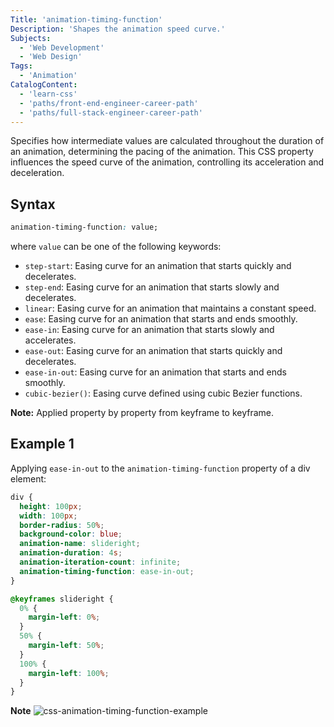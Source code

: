 ```yaml
---
Title: 'animation-timing-function'
Description: 'Shapes the animation speed curve.'
Subjects:
  - 'Web Development'
  - 'Web Design'
Tags:
  - 'Animation'
CatalogContent:
  - 'learn-css'
  - 'paths/front-end-engineer-career-path'
  - 'paths/full-stack-engineer-career-path'
---
```


Specifies how intermediate values are calculated throughout the duration of an animation, determining the pacing of the animation. This CSS property influences the speed curve of the animation, controlling its acceleration and deceleration.

## Syntax

```css
animation-timing-function: value;
```

where `value` can be one of the following keywords:

- `step-start`: Easing curve for an animation that starts quickly and decelerates.
- `step-end`: Easing curve for an animation that starts slowly and decelerates.
- `linear`: Easing curve for an animation that maintains a constant speed.
- `ease`: Easing curve for an animation that starts and ends smoothly.
- `ease-in`: Easing curve for an animation that starts slowly and accelerates.
- `ease-out`: Easing curve for an animation that starts quickly and decelerates.
- `ease-in-out`: Easing curve for an animation that starts and ends smoothly.
- `cubic-bezier()`: Easing curve defined using cubic Bezier functions.

**Note:** Applied property by property from keyframe to keyframe.

## Example 1

Applying `ease-in-out` to the `animation-timing-function` property of a div element:

```css
div {
  height: 100px;
  width: 100px;
  border-radius: 50%;
  background-color: blue;
  animation-name: slideright;
  animation-duration: 4s;
  animation-iteration-count: infinite;
  animation-timing-function: ease-in-out;
}

@keyframes slideright {
  0% {
    margin-left: 0%;
  }
  50% {
    margin-left: 50%;
  }
  100% {
    margin-left: 100%;
  }
}
```

**Note**
![css-animation-timing-function-example](docs/media/css-animation-timing-function.gif)
